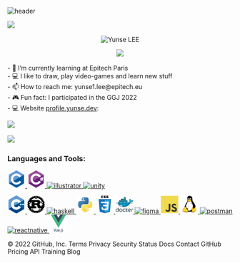 ![header](https://capsule-render.vercel.app/api?type=waving&color=auto&height=300&section=header&text=Yunse%20LEE&fontSize=90&animation=fadeIn&fontAlignY=38&desc=Welcome20To%20My%20Github%20Page&descAlignY=51&descAlign=62)

<a href="https://www.epitech.eu">
  <img src="https://img.shields.io/badge/Epitech-1a2b6d?style=for-the-badge&logo=/e/&logoColor=white">
</a>
<p align='center'>
  <img src="https://komarev.com/ghpvc/?username=yunse-lee-EPITECH&label=Profile%20views&color=0e75b6&style=flat" alt="Yunse LEE" />
</p>
<p align='center'>
  <img src="https://hatscripts.github.io/circle-flags/flags/kr.svg" width="24">
</p>
- 📗 I’m currently learning at Epitech Paris<br/>
- 💻 I like to draw, play video-games and learn new stuff<br/>
- 📫 How to reach me: yunse1.lee@epitech.eu<br/>
- 🎮 Fun fact: I participated in the GGJ 2022<br/>
- 💻 Website <a href="https://profile.yunse.dev/">profile.yunse.dev<a/>:
<p align="left">
</p>

<p align = "left">
  <img src = "https://github-readme-stats.vercel.app/api?username=yunse-lee-EPITECH&show_icons=true&theme=merko&line_height=27">
</p>

<a href="https://www.linkedin.com/in/yunse-lee-180b2821b/">
      <img src="https://img.shields.io/badge/LinkedIn-0077B5?style=for-the-badge&logo=linkedin&logoColor=white">
   </a>
   
<h3 align="left">Languages and Tools:</h3>
<p align="left"> 
  <a href="https://www.cprogramming.com/" target="_blank" rel="noreferrer"> <img src="https://raw.githubusercontent.com/devicons/devicon/master/icons/c/c-original.svg" alt="c" width="40" height="40"/> </a> 
  <a href="https://www.w3schools.com/cs/" target="_blank" rel="noreferrer"> <img src="https://raw.githubusercontent.com/devicons/devicon/master/icons/csharp/csharp-original.svg" alt="csharp" width="40" height="40"/> </a> 
  <a href="https://www.adobe.com/in/products/illustrator.html" target="_blank" rel="noreferrer"> <img src="https://www.vectorlogo.zone/logos/adobe_illustrator/adobe_illustrator-icon.svg" alt="illustrator" width="40" height="40"/> </a> 
  <a href="https://unity.com/" target="_blank" rel="noreferrer"> <img src="https://www.vectorlogo.zone/logos/unity3d/unity3d-icon.svg" alt="unity" width="40" height="40"/> </a> </p>
        <a href="https://www.w3schools.com/cpp/" target="_blank" rel="noreferrer"> <img src="https://raw.githubusercontent.com/devicons/devicon/master/icons/cplusplus/cplusplus-original.svg" alt="cplusplus" width="40" height="40"/> </a>
      <a href="https://www.rust-lang.org/" target="_blank" rel="noreferrer"> <img src="https://raw.githubusercontent.com/devicons/devicon/master/icons/rust/rust-plain.svg" alt="rust" width="40" height="40"/> </a>
      <a href="https://www.haskell.org/" target="_blank" rel="noreferrer"> <img src="https://upload.wikimedia.org/wikipedia/commons/1/1c/Haskell-Logo.svg" alt="haskell" width="40" height="40"/> </a>
      <a href="https://www.python.org" target="_blank" rel="noreferrer"> <img src="https://raw.githubusercontent.com/devicons/devicon/master/icons/python/python-original.svg" alt="python" width="40" height="40"/> </a>
<a href="https://www.w3schools.com/css/" target="_blank" rel="noreferrer"> <img src="https://raw.githubusercontent.com/devicons/devicon/master/icons/css3/css3-original-wordmark.svg" alt="css3" width="40" height="40"/> </a>
<a href="https://www.docker.com/" target="_blank" rel="noreferrer"> <img src="https://raw.githubusercontent.com/devicons/devicon/master/icons/docker/docker-original-wordmark.svg" alt="docker" width="40" height="40"/> </a>
<a href="https://www.figma.com/" target="_blank" rel="noreferrer"> <img src="https://www.vectorlogo.zone/logos/figma/figma-icon.svg" alt="figma" width="40" height="40"/> </a>
<a href="https://developer.mozilla.org/en-US/docs/Web/JavaScript" target="_blank" rel="noreferrer"> <img src="https://raw.githubusercontent.com/devicons/devicon/master/icons/javascript/javascript-original.svg" alt="javascript" width="40" height="40"/> </a> 
<a href="https://www.linux.org/" target="_blank" rel="noreferrer"> <img src="https://raw.githubusercontent.com/devicons/devicon/master/icons/linux/linux-original.svg" alt="linux" width="40" height="40"/> </a> 
<a href="https://postman.com" target="_blank" rel="noreferrer"> <img src="https://www.vectorlogo.zone/logos/getpostman/getpostman-icon.svg" alt="postman" width="40" height="40"/> </a>
<a href="https://reactnative.dev/" target="_blank" rel="noreferrer"> <img src="https://reactnative.dev/img/header_logo.svg" alt="reactnative" width="40" height="40"/> </a>
<a href="https://vuejs.org/" target="_blank" rel="noreferrer"> <img src="https://raw.githubusercontent.com/devicons/devicon/master/icons/vuejs/vuejs-original-wordmark.svg" alt="vuejs" width="40" height="40"/> </a>

© 2022 GitHub, Inc.
Terms
Privacy
Security
Status
Docs
Contact GitHub
Pricing
API
Training
Blog
